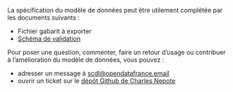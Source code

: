 La spécification du modèle de données peut être utilement complétée par les documents suivants :

* Fichier gabarit à exporter
* [Schéma de validation](https://github.com/CharlesNepote/liste-prenoms-nouveaux-nes/blob/v1.1.2/prenom-schema.json)

Pour poser une question, commenter, faire un retour d’usage ou contribuer à l’amélioration du modèle de données, vous pouvez :

* adresser un message à [scdl@opendatafrance.email](mailto:scdl@opendatafrance.email?subject=Prénoms)
* ouvrir un ticket sur le [dépôt Github de Charles Nepote](https://github.com/CharlesNepote/liste-prenoms-nouveaux-nes/issues/new)